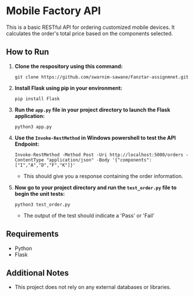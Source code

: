 # Mobile Factory API

This is a basic RESTful API for ordering customized mobile devices. It calculates the order's total price based on the components selected.

## How to Run


1. **Clone the respository using this command:**
    ```
    git clone https://github.com/swarnim-sawane/Fanztar-assignmnet.git
    ```

2. **Install Flask using pip in your environment:**
    ```
    pip install Flask
    ```

3. **Run the `app.py` file in your project directory to launch the Flask application:**
    ```
    python3 app.py
    ```

4. **Use the `Invoke-RestMethod` in Windows powershell to test the API Endpoint:**
    ```
    Invoke-RestMethod -Method Post -Uri http://localhost:5000/orders -ContentType "application/json" -Body '{"components": ["I","A","D","F","K"]}'
    ```
   - This should give you a response containing the order information.

5. **Now go to your project directory and run the `test_order.py` file to begin the unit tests:**
    ```
    python3 test_order.py
    ```
    - The output of the test should indicate a 'Pass' or 'Fail'


## Requirements

- Python
- Flask

## Additional Notes

- This project does not rely on any external databases or libraries.


